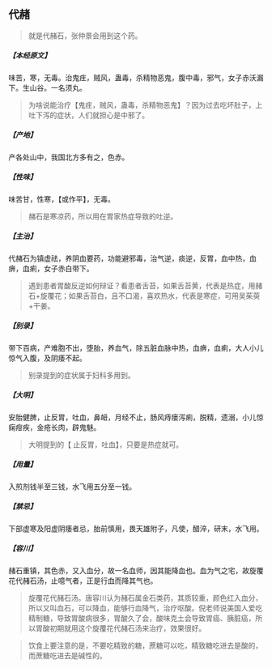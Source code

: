 ## 代赭

> 就是代赭石，张仲景会用到这个药。

##### 【本经原文】
味苦，寒，无毒。治鬼疰，贼风，蛊毒，杀精物恶鬼，腹中毒，邪气，女子赤沃漏下。生山谷。一名须丸。

> 为啥说能治疗【鬼疰，贼风，蛊毒，杀精物恶鬼】？因为过去吃坏肚子，上吐下泻的症状，人们就担心是中邪了。

##### 【产地】
产各处山中，我国北方多有之，色赤。
##### 【性味】
味苦甘，性寒，【或作平】，无毒。

> 赭石是寒凉药，所以用在胃家热症导致的吐逆。

##### 【主治】
代赭石为镇虚祛，养阴血要药，功能避邪毒，治气逆，痰逆，反胃，血中热，血痹，血痢，女子赤白带下。

> 遇到患者胃酸反逆如何辩证？看患者舌苔，如果舌苔黄，代表是热症，用赭石+旋覆花；如果舌苔白，且不口渴，喜欢热水，代表是寒症，可用吴茱萸+干姜。

##### 【别录】
带下百病，产难胞不出，堕胎，养血气，除五脏血脉中热，血痹，血痢，大人小儿惊气入腹，及阴痿不起。

> 别录提到的症状属于妇科多用到。

##### 【大明】
安胎健脾，止反胃，吐血，鼻衄，月经不止，肠风痔瘘泻痢，脱精，遗溺，小儿惊痫疳疾，金疮长肉，辟鬼魅。

> 大明提到的【 止反胃，吐血】，只要是热症就可。

##### 【用量】
入煎剂钱半至三钱，水飞用五分至一钱。
##### 【禁忌】
下部虚寒及阳虚阴痿者忌，胎前慎用，畏天雄附子，凡使，醋淬，研末，水飞用。
##### 【容川】
赭石重镇，其色赤，又入血分，故一名血师，因其能降血也。血为气之宅，故旋覆花代赭石汤，止噫气者，正是行血而降其气也。

> 旋覆花代赭石汤。唐容川认为赭石属金石类药，其质较重，颜色红入血分，所以又叫血石，可以降血，能够行血降气，治疗呕酸。倪老师说美国人爱吃精制糖，导致胃酸病很多，胃酸久了会，酸味克土会导致胃癌、胰脏癌，所以胃酸初期就用这个旋覆花代赭石汤来治疗，效果很好。

> 饮食上要注意的是，不要吃精致的糖，蔗糖可以吃，精致糖吃进去是酸的，而蔗糖吃进去是碱性的。